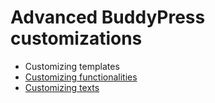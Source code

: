 # Advanced BuddyPress customizations

- Customizing templates
- [Customizing functionalities](functionalities.md)
- [Customizing texts](texts.md)
